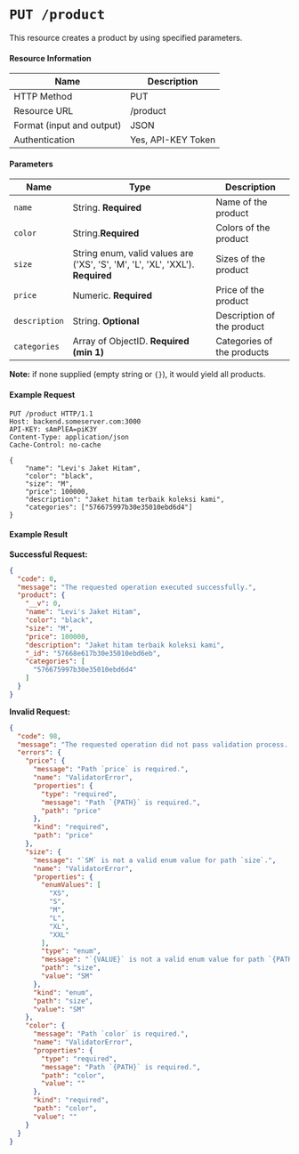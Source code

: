 # `PUT /product`
This resource creates a product by using specified parameters.

#### Resource Information
| Name | Description |
| --- | --- |
| HTTP Method | PUT |
| Resource URL | /product |
| Format (input and output) | JSON |
| Authentication | Yes, API-KEY Token |

#### Parameters
| Name | Type | Description
| --- | --- | --- |
| `name` | String. **Required** | Name of the product |
| `color` | String.**Required** | Colors of the product |
| `size` | String enum, valid values are ('XS', 'S', 'M', 'L', 'XL', 'XXL'). **Required** | Sizes of the product |
| `price` | Numeric. **Required** | Price of the product |
| `description` | String. **Optional** | Description of the product |
| `categories` | Array of ObjectID. **Required (min 1)** | Categories of the products |


**Note:** if none supplied (empty string or `{}`), it would yield all products.

#### Example Request
```http
PUT /product HTTP/1.1
Host: backend.someserver.com:3000
API-KEY: sAmPlEA=piK3Y
Content-Type: application/json
Cache-Control: no-cache

{
    "name": "Levi's Jaket Hitam",
    "color": "black",
    "size": "M",
    "price": 100000,
    "description": "Jaket hitam terbaik koleksi kami",
    "categories": ["576675997b30e35010ebd6d4"]
}
```


#### Example Result
**Successful Request:**
```json
{
  "code": 0,
  "message": "The requested operation executed successfully.",
  "product": {
    "__v": 0,
    "name": "Levi's Jaket Hitam",
    "color": "black",
    "size": "M",
    "price": 100000,
    "description": "Jaket hitam terbaik koleksi kami",
    "_id": "57668e617b30e35010ebd6eb",
    "categories": [
      "576675997b30e35010ebd6d4"
    ]
  }
}
```

**Invalid Request:**
```json
{
  "code": 98,
  "message": "The requested operation did not pass validation process. Please check request parameters.",
  "errors": {
    "price": {
      "message": "Path `price` is required.",
      "name": "ValidatorError",
      "properties": {
        "type": "required",
        "message": "Path `{PATH}` is required.",
        "path": "price"
      },
      "kind": "required",
      "path": "price"
    },
    "size": {
      "message": "`SM` is not a valid enum value for path `size`.",
      "name": "ValidatorError",
      "properties": {
        "enumValues": [
          "XS",
          "S",
          "M",
          "L",
          "XL",
          "XXL"
        ],
        "type": "enum",
        "message": "`{VALUE}` is not a valid enum value for path `{PATH}`.",
        "path": "size",
        "value": "SM"
      },
      "kind": "enum",
      "path": "size",
      "value": "SM"
    },
    "color": {
      "message": "Path `color` is required.",
      "name": "ValidatorError",
      "properties": {
        "type": "required",
        "message": "Path `{PATH}` is required.",
        "path": "color",
        "value": ""
      },
      "kind": "required",
      "path": "color",
      "value": ""
    }
  }
}
```
